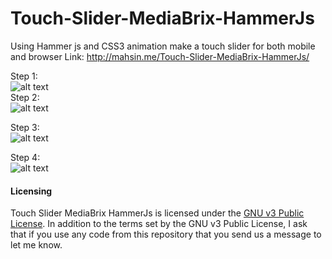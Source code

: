 # Touch-Slider-MediaBrix-HammerJs
Using Hammer js and CSS3 animation make a touch slider for both mobile and browser
Link: http://mahsin.me/Touch-Slider-MediaBrix-HammerJs/

Step 1: <br>
![alt text](http://mahsin-islam.github.io/Touch-Slider-MediaBrix-HammerJs/assets/step1.jpg)
<br>
Step 2: <br>
![alt text](http://mahsin-islam.github.io/Touch-Slider-MediaBrix-HammerJs/assets/step2.jpg)
<br>

Step 3: <br>
![alt text](http://mahsin-islam.github.io/Touch-Slider-MediaBrix-HammerJs/assets/step_3.png)
<br>

Step 4: <br>
![alt text](http://mahsin-islam.github.io/Touch-Slider-MediaBrix-HammerJs/assets/step3.jpg)
<br>

#### Licensing
Touch Slider MediaBrix HammerJs is licensed under the [GNU v3 Public License](https://github.com/mahsin-islam/Touch-Slider-MediaBrix-HammerJs/edit/master/LICENSE).
In addition to the terms set by the GNU v3 Public License, I ask that if you use any code from this repository that you send us a message to let me know.
